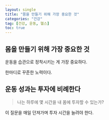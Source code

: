 ```yaml
---
layout: single
title: "몸을 만들기 위해 가장 중요한 것"
categories: "건강"
tag: [건강, 운동, 헬스]
toc: true
---
```


## 몸을 만들기 위해 가장 중요한 것

운동을 습관으로 정착시키는 게 가장 중요하다.

한마디로 꾸준한 노력이다.

## 운동 성과는 투자에 비례한다

> 나는 하루에 몇 시간을 내 몸에 투자할 수 있는가?

이 질문을 매일 던져가며 투자 시간을 늘려야 한다.



